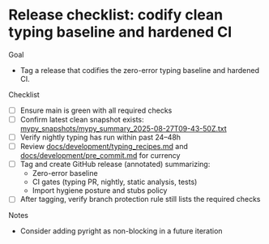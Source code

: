 # Release checklist: codify clean typing baseline and hardened CI

Goal
- Tag a release that codifies the zero-error typing baseline and hardened CI.

Checklist
- [ ] Ensure main is green with all required checks
- [ ] Confirm latest clean snapshot exists: [mypy_snapshots/mypy_summary_2025-08-27T09-43-50Z.txt](../../mypy_snapshots/mypy_summary_2025-08-27T09-43-50Z.txt:1)
- [ ] Verify nightly typing has run within past 24–48h
- [ ] Review [docs/development/typing_recipes.md](docs/development/typing_recipes.md:1) and [docs/development/pre_commit.md](docs/development/pre_commit.md:1) for currency
- [ ] Tag and create GitHub release (annotated) summarizing:
  - Zero-error baseline
  - CI gates (typing PR, nightly, static analysis, tests)
  - Import hygiene posture and stubs policy
- [ ] After tagging, verify branch protection rule still lists the required checks

Notes
- Consider adding pyright as non-blocking in a future iteration